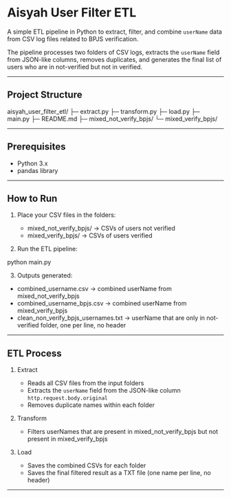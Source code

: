 # Aisyah User Filter ETL

A simple ETL pipeline in Python to extract, filter, and combine `userName` data from CSV log files related to BPJS verification.

The pipeline processes two folders of CSV logs, extracts the `userName` field from JSON-like columns, removes duplicates, and generates the final list of users who are in not-verified but not in verified.

---

## Project Structure

aisyah_user_filter_etl/
├─ extract.py
├─ transform.py
├─ load.py
├─ main.py
├─ README.md
├─ mixed_not_verify_bpjs/
└─ mixed_verify_bpjs/

---

## Prerequisites

- Python 3.x
- pandas library

---

## How to Run

1. Place your CSV files in the folders:

   - mixed_not_verify_bpjs/ → CSVs of users not verified
   - mixed_verify_bpjs/ → CSVs of users verified

2. Run the ETL pipeline:

python main.py

3. Outputs generated:

- combined_username.csv → combined userName from mixed_not_verify_bpjs
- combined_username_bpjs.csv → combined userName from mixed_verify_bpjs
- clean_non_verify_bpjs_usernames.txt → userName that are only in not-verified folder, one per line, no header

---

## ETL Process

1. Extract

   - Reads all CSV files from the input folders
   - Extracts the `userName` field from the JSON-like column `http.request.body.original`
   - Removes duplicate names within each folder

2. Transform

   - Filters userNames that are present in mixed_not_verify_bpjs but not present in mixed_verify_bpjs

3. Load
   - Saves the combined CSVs for each folder
   - Saves the final filtered result as a TXT file (one name per line, no header)

---
